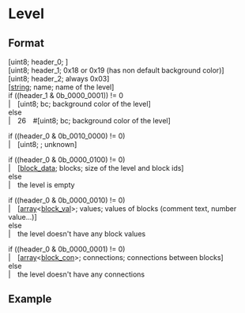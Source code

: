 # Level
## Format
[uint8; header_0; ]\
[uint8; header_1; 0x18 or 0x19 (has non default background color)]\
[uint8; header_2; always 0x03]\
[[string](https://github.com); name; name of the level]\
if ((header_1 & 0b_0000_0001)) != 0\
|&emsp;[uint8; bc; background color of the level]\
else\
|&emsp;26&emsp;\#[uint8; bc; background color of the level]

if ((header_0 & 0b_0010_0000) != 0)\
|&emsp;[uint8; ; unknown]

if ((header_0 & 0b_0000_0100) != 0)\
|&emsp;[[block_data](https://github.com); blocks; size of the level and block ids]\
else\
|&emsp;the level is empty

if ((header_0 & 0b_0000_0010) != 0)\
|&emsp;[[array](https://github.com)<[block_val](https://github.com)>; values; values of blocks (comment text, number value...)]\
else\
|&emsp;the level doesn't have any block values

if ((header_0 & 0b_0000_0001) != 0)\
|&emsp;[[array](https://github.com)<[block_con](https://github.com)>; connections; connections between blocks]\
else\
|&emsp;the level doesn't have any connections
## Example
